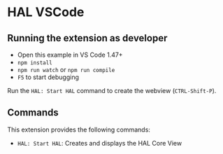 # HAL VSCode

## Running the extension as developer

- Open this example in VS Code 1.47+
- `npm install`
- `npm run watch` or `npm run compile`
- `F5` to start debugging

Run the `HAL: Start HAL` command to create the webview (`CTRL-Shift-P`).

## Commands

This extension provides the following commands:

- `HAL: Start HAL`: Creates and displays the HAL Core View